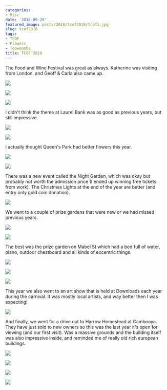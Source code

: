 ```yaml
---
categories:
- Misc
date: '2018-09-29'
featured_image: posts/2018/tcof2018/tcof1.jpg
slug: tcof2018
tags:
- TCOF
- Flowers
- Toowoomba
title: TCOF 2018
---
```


The Food and Wine Festival was great as always. Katherine was visiting from London, and Geoff & Carla also came up.

![](tcof1.jpg "")

![](tcof2.jpg "")

![](tcof3.jpg "")

I didn't think the theme at Laurel Bank was as good as previous years, but still impressive.

![](laurelbank.jpg "")

![](laurelbank2.jpg "")

I actually thought Queen's Park had better flowers this year.

![](queens-park1.jpg "")

![](queens-park2.jpg "")

There was a new event called the Night Garden, which was okay but probably not worth the admission price (I ended up winning free tickets from work).
The Christmas Lights at the end of the year are better (and entry only gold coin donation).

![](nightgarden.jpg "")

We went to a couple of prize gardens that were new or we had missed previous years.

![](garden1.jpg "")

![](garden2.jpg "")

The best was the prize garden on Mabel St which had a bed full of water, piano, outdoor chestboard and all kinds of eccentric things.

![](mabel1.jpg "")

![](mabel2.jpg "")

![](mabel3.jpg "")

This year we also went to an art show that is held at Downloads each year during the carnival.
It was mostly local artists, and way better then I was expecting!

![](downlands-art.jpg "")

And finally, we went for a drive out to Harrow Homestead at Cambooya.
They have just sold to new owners so this was the last year it's open for viewing (and our first visit).
Was a massive grounds and the building itself was also impressive inside, and reminded me of really old rich european buildings.

![](harrow-homestead1.jpg "")

![](harrow-homestead2.jpg "")

![](harrow-homestead3.jpg "")

![](harrow-homestead4.jpg "")